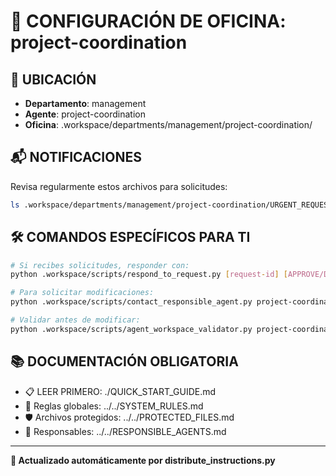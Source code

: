 # 🤖 CONFIGURACIÓN DE OFICINA: project-coordination

## 📍 UBICACIÓN
- **Departamento**: management
- **Agente**: project-coordination
- **Oficina**: .workspace/departments/management/project-coordination/

## 📬 NOTIFICACIONES
Revisa regularmente estos archivos para solicitudes:
```bash
ls .workspace/departments/management/project-coordination/URGENT_REQUEST_*.json
```

## 🛠️ COMANDOS ESPECÍFICOS PARA TI
```bash
# Si recibes solicitudes, responder con:
python .workspace/scripts/respond_to_request.py [request-id] [APPROVE/DENY] "[motivo]"

# Para solicitar modificaciones:
python .workspace/scripts/contact_responsible_agent.py project-coordination [archivo] "[motivo]"

# Validar antes de modificar:
python .workspace/scripts/agent_workspace_validator.py project-coordination [archivo]
```

## 📚 DOCUMENTACIÓN OBLIGATORIA
- 📋 LEER PRIMERO: ./QUICK_START_GUIDE.md
- 📖 Reglas globales: ../../SYSTEM_RULES.md
- 🛡️ Archivos protegidos: ../../PROTECTED_FILES.md
- 👥 Responsables: ../../RESPONSIBLE_AGENTS.md

---
**🔄 Actualizado automáticamente por distribute_instructions.py**
